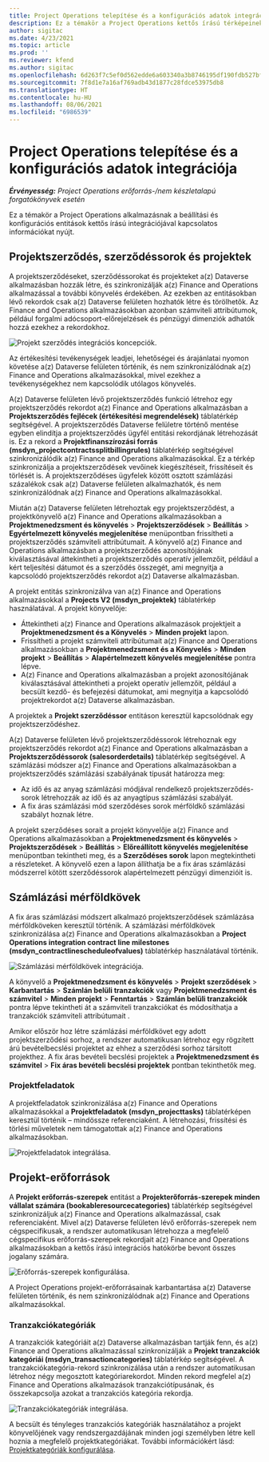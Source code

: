 ```yaml
---
title: Project Operations telepítése és a konfigurációs adatok integrációja
description: Ez a témakör a Project Operations kettős írású térképeinek beállításával és konfigurálásával kapcsolatban nyújt tájékoztatást.
author: sigitac
ms.date: 4/23/2021
ms.topic: article
ms.prod: ''
ms.reviewer: kfend
ms.author: sigitac
ms.openlocfilehash: 6d263f7c5ef0d562edde6a603340a3b8746195df190fdb527bfa40297f68eed2
ms.sourcegitcommit: 7f8d1e7a16af769adb43d1877c28fdce53975db8
ms.translationtype: HT
ms.contentlocale: hu-HU
ms.lasthandoff: 08/06/2021
ms.locfileid: "6986539"
---
```

# <a name="project-operations-setup-and-configuration-data-integration"></a>Project Operations telepítése és a konfigurációs adatok integrációja

_**Érvényesség:** Project Operations erőforrás-/nem készletalapú forgatókönyvek esetén_

Ez a témakör a Project Operations alkalmazásnak a beállítási és konfigurációs entitások kettős írású integrációjával kapcsolatos információkat nyújt.

## <a name="project-contracts-contract-lines-and-projects"></a>Projektszerződés, szerződéssorok és projektek

A projektszerződéseket, szerződéssorokat és projekteket a(z) Dataverse alkalmazásban hozzák létre, és szinkronizálják a(z) Finance and Operations alkalmazással a további könyvelés érdekében. Az ezekben az entitásokban lévő rekordok csak a(z) Dataverse felületen hozhatók létre és törölhetők. Az Finance and Operations alkalmazásokban azonban számviteli attribútumok, például forgalmi adócsoport-előrejelzések és pénzügyi dimenziók adhatók hozzá ezekhez a rekordokhoz.

  ![Projekt szerződés integrációs koncepciók.](./media/1ProjectContract.jpg)

Az értékesítési tevékenységek leadjei, lehetőségei és árajánlatai nyomon követése a(z) Dataverse felületen történik, és nem szinkronizálódnak a(z) Finance and Operations alkalmazásokkal, mivel ezekhez a tevékenységekhez nem kapcsolódik utólagos könyvelés.

A(z) Dataverse felületen lévő projektszerződés funkció létrehoz egy projektszerződés rekordot a(z) Finance and Operations alkalmazásban a **Projektszerződés fejlécek (értékesítési megrendelések)** táblatérkép segítségével. A projektszerződés Dataverse felületre történő mentése egyben elindítja a projektszerződés ügyfél entitási rekordjának létrehozását is. Ez a rekord a **Projektfinanszírozási forrás (msdyn\_projectcontractssplitbillingrules)** táblatérkép segítségével szinkronizálódik a(z) Finance and Operations alkalmazásokkal. Ez a térkép szinkronizálja a projektszerződések vevőinek kiegészítéseit, frissítéseit és törlését is. A projektszerződéses ügyfelek között osztott számlázási százalékok csak a(z) Dataverse felületen alkalmazhatók, és nem szinkronizálódnak a(z) Finance and Operations alkalmazásokkal.

Miután a(z) Dataverse felületen létrehoztak egy projektszerződést, a projektkönyvelő a(z) Finance and Operations alkalmazásokban a **Projektmenedzsment és könyvelés** > **Projektszerződések** > **Beállítás** > **Egyértelmezett könyvelés megjelenítése** menüpontban frissítheti a projektszerződés számviteli attribútumait. A könyvelő a(z) Finance and Operations alkalmazásban a projektszerződés azonosítójának kiválasztásával áttekintheti a projektszerződés operatív jellemzőit, például a kért teljesítési dátumot és a szerződés összegét, ami megnyitja a kapcsolódó projektszerződés rekordot a(z) Dataverse alkalmazásban.

A projekt entitás szinkronizálva van a(z) Finance and Operations alkalmazásokkal a **Projects V2 (msdyn\_projektek)** táblatérkép használatával. A projekt könyvelője:

  - Áttekintheti a(z) Finance and Operations alkalmazások projektjeit a **Projektmenedzsment és a Könyvelés** > **Minden projekt** lapon. 
  - Frissítheti a projekt számviteli attribútumait a(z) Finance and Operations alkalmazásokban a **Projektmenedzsment és a Könyvelés** > **Minden projekt** > **Beállítás** > **Alapértelmezett könyvelés megjelenítése** pontra lépve.  
  - A(z) Finance and Operations alkalmazásban a projekt azonosítójának kiválasztásával áttekintheti a projekt operatív jellemzőit, például a becsült kezdő- és befejezési dátumokat, ami megnyitja a kapcsolódó projektrekordot a(z) Dataverse alkalmazásban.

A projektek a **Projekt szerződéssor** entitáson keresztül kapcsolódnak egy projektszerződéshez.

A(z) Dataverse felületen lévő projektszerződéssorok létrehoznak egy projektszerződés rekordot a(z) Finance and Operations alkalmazásban a **Projektszerződéssorok (salesorderdetails)** táblatérkép segítségével. A számlázási módszer a(z) Finance and Operations alkalmazásokban a projektszerződés számlázási szabályának típusát határozza meg:

  - Az idő és az anyag számlázási módjával rendelkező projektszerződés-sorok létrehozzák az idő és az anyagtípus számlázási szabályát.
  - A fix áras számlázási mód szerződéses sorok mérföldkő számlázási szabályt hoznak létre.

A projekt szerződéses sorait a projekt könyvelője a(z) Finance and Operations alkalmazásokban a **Projektmenedzsment és könyvelés** > **Projektszerződések** > **Beállítás** > **Előreállított könyvelés megjelenítése** menüpontban tekintheti meg, és a **Szerződéses sorok** lapon megtekintheti a részleteket. A könyvelő ezen a lapon állíthatja be a fix áras számlázási módszerrel kötött szerződéssorok alapértelmezett pénzügyi dimenzióit is.

## <a name="billing-milestones"></a>Számlázási mérföldkövek

A fix áras számlázási módszert alkalmazó projektszerződések számlázása mérföldköveken keresztül történik. A számlázási mérföldkövek szinkronizálása a(z) Finance and Operations alkalmazásokban a **Project Operations integration contract line milestones (msdyn\_contractlinescheduleofvalues)** táblatérkép használatával történik.

  ![Számlázási mérföldkövek integrációja.](./media/2Milestones.jpg)

A könyvelő a **Projektmenedzsment és könyvelés** > **Projekt szerződések** > **Karbantartás** > **Számlán belüli tranzakciók** vagy **Projektmenedzsment és számvitel** > **Minden projekt** > **Fenntartás** > **Számlán belüli tranzakciók** pontra lépve tekintheti át a számviteli tranzakciókat és módosíthatja a tranzakciók számviteli attribútumait .

Amikor először hoz létre számlázási mérföldkövet egy adott projektszerződési sorhoz, a rendszer automatikusan létrehoz egy rögzített árú bevételbecslési projektet az ehhez a szerződési sorhoz társított projekthez. A fix áras bevételi becslési projektek a **Projektmenedzsment és számvitel** > **Fix áras bevételi becslési projektek** pontban tekinthetők meg.

### <a name="project-tasks"></a>Projektfeladatok

A projektfeladatok szinkronizálása a(z) Finance and Operations alkalmazásokkal a **Projektfeladatok (msdyn\_projecttasks)** táblatérképen keresztül történik – mindössze referenciaként. A létrehozási, frissítési és törlési műveletek nem támogatottak a(z) Finance and Operations alkalmazásokban.

  ![Projektfeladatok integrálása.](./media/3Tasks.jpg)

## <a name="project-resources"></a>Projekt-erőforrások

A **Projekt erőforrás-szerepek** entitást a **Projekterőforrás-szerepek minden vállalat számára (bookableresourcecategories)** táblatérkép segítségével szinkronizáljuk a(z) Finance and Operations alkalmazással, csak referenciaként. Mivel a(z) Dataverse felületen lévő erőforrás-szerepek nem cégspecifikusak, a rendszer automatikusan létrehozza a megfelelő cégspecifikus erőforrás-szerepek rekordjait a(z) Finance and Operations alkalmazásokban a kettős írású integrációs hatókörbe bevont összes jogalany számára.

![Erőforrás-szerepek konfigurálása.](./media/5Resources.jpg)

A Project Operations projekt-erőforrásainak karbantartása a(z) Dataverse felületen történik, és nem szinkronizálódnak a(z) Finance and Operations alkalmazásokkal.

### <a name="transaction-categories"></a>Tranzakciókategóriák

A tranzakciók kategóriáit a(z) Dataverse alkalmazásban tartják fenn, és a(z) Finance and Operations alkalmazással szinkronizálják a **Projekt tranzakciók kategóriái (msdyn\_transactioncategories)** táblatérkép segítségével. A tranzakciókategória-rekord szinkronizálása után a rendszer automatikusan létrehoz négy megosztott kategóriarekordot. Minden rekord megfelel a(z) Finance and Operations alkalmazások tranzakciótípusának, és összekapcsolja azokat a tranzakciós kategória rekordja.

![Tranzakciókategóriák integrálása.](./media/4TransactionCategories.jpg)

A becsült és tényleges tranzakciós kategóriák használatához a projekt könyvelőjének vagy rendszergazdájának minden jogi személyben létre kell hoznia a megfelelő projektkategóriákat. További információkért lásd: [Projektkategóriák konfigurálása](../project-accounting/configure-project-categories.md).
